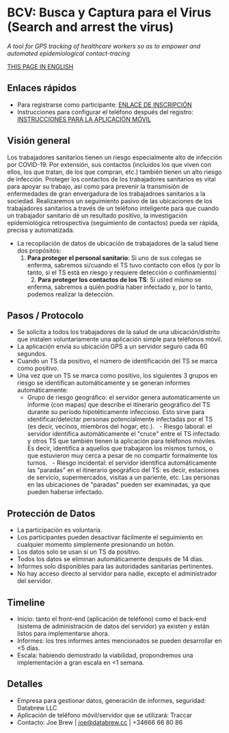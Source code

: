 # BCV: Busca y Captura para el Virus (Search and arrest the virus)

_A tool for GPS tracking of healthcare workers so as to empower and automated epidemiological contact-tracing_

[THIS PAGE IN ENGLISH](README.md)


## Enlaces rápidos

- Para registrarse como participante: [ENLACE DE INSCRIPCIÓN](https://datacat.cc/bcv/)
- Instrucciones para configurar el teléfono después del registro: [INSTRUCCIONES PARA LA APLICACIÓN MÓVIL](guias/phone_documentation_es.md)


## Visión general

Los trabajadores sanitarios tienen un riesgo especialmente alto de infección por COVID-19. Por extensión, sus contactos (incluidos los que viven con ellos, los que tratan, de los que compran, etc.) también tienen un alto riesgo de infección. Proteger los contactos de los trabajadores sanitarios es vital para apoyar su trabajo, así como para prevenir la transmisión de enfermedades de gran envergadura de los trabajadroes sanitarios a la sociedad. Realizaremos un seguimiento pasivo de las ubicaciones de los trabajadores sanitarios a través de un teléfono inteligente para que cuando un trabajador sanitario dé un resultado positivo, la investigación epidemiológica retrospectiva (seguimiento de contactos) pueda ser rápida, precisa y automatizada.


- La recopilación de datos de ubicación de trabajadores de la salud tiene dos propósitos:
  1. **Para proteger el personal sanitario**: Si uno de sus colegas se enferma, sabremos si/cuando el TS tuvo contacto con ellos (y por lo tanto, si el TS está en riesgo y requiere detección o confinamiento)
  2. **Para proteger los contactos de los TS**: Si usted mismo se enferma, sabremos a quién podría haber infectado y, por lo tanto, podemos realizar la detección.


## Pasos / Protocolo

- Se solicita a todos los trabajadores de la salud de una ubicación/distrito que instalen voluntariamente una aplicación simple para teléfonos móvil.
- La aplicación envía su ubicación GPS a un servidor seguro cada 60 segundos.
- Cuando un TS da positivo, el número de identificación del TS se marca como positivo.
- Una vez que un TS se marca como positivo, los siguientes 3 grupos en riesgo se identifican automáticamente y se generan informes automáticamente:
  - Grupo de riesgo geográfico: el servidor genera automáticamente un informe (con mapas) que describe el itinerario geográfico del TS durante su período hipotéticamente infeccioso. Esto sirve para identificar/detectar personas potencialmente infectadas por el TS (es decir, vecinos, miembros del hogar, etc.).
  - Riesgo laboral: el servidor identifica automáticamente el "cruce" entre el TS infectado y otros TS que también tienen 	la aplicación para teléfonos móviles. Es decir, identifica a aquellos que trabajaron los mismos turnos, o que 	estuvieron muy cerca a pesar de no compartir formalmente los turnos.
  - Riesgo incidental: el servidor identifica automáticamente las "paradas" en el itinerario geográfico del TS: es decir, estaciones de servicio, supermercados, visitas a un pariente, etc. Las personas en las ubicaciones de "paradas" pueden ser examinadas, ya que pueden haberse infectado.


## Protección de Datos

- La participación es voluntaria.
- Los participantes pueden desactivar fácilmente el seguimiento en cualquier momento simplemente presionando un botón.
- Los datos solo se usan si un TS da positivo.
- Todos los datos se eliminan automáticamente después de 14 días.
- Informes solo disponibles para las autoridades sanitarias pertinentes.
- No hay acceso directo al servidor para nadie, excepto el administrador del servidor.


## Timeline

- Inicio: tanto el front-end (aplicación de teléfono) como el back-end (sistema de administración de datos del servidor) ya existen y están listos para implementarse ahora.
- Informes: los tres informes antes mencionados se pueden desarrollar en <5 días.
- Escala: habiendo demostrado la viabilidad, propondremos una implementación a gran escala en <1 semana.

## Detalles

- Empresa para gestionar datos, generación de informes, seguridad: Databrew LLC
- Aplicación de teléfono móvil/servidor que se utilizará: Traccar
- Contacto: Joe Brew | joe@databrew.cc | +34666 66 80 86

